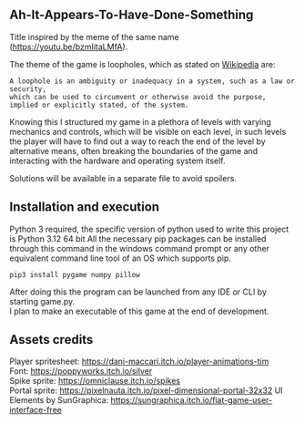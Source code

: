## Ah-It-Appears-To-Have-Done-Something

Title inspired by the meme of the same name (https://youtu.be/bzmIitaLMfA).

The theme of the game is loopholes, which as stated on [Wikipedia](https://en.wikipedia.org/wiki/Loophole) are:

```
A loophole is an ambiguity or inadequacy in a system, such as a law or security, 
which can be used to circumvent or otherwise avoid the purpose,
implied or explicitly stated, of the system.
```
Knowing this I structured my game in a plethora of levels with varying mechanics and controls, which will be visible on each level, in such levels the player will have to find out a way to reach the end of the level by alternative means, often breaking the boundaries of the game and interacting with the hardware and operating system itself.


Solutions will be available in a separate file to avoid spoilers.

## Installation and execution
Python 3 required, the specific version of python used to write this project is Python 3.12 64 bit
All the necessary pip packages can be installed through this command in the windows command prompt or any other equivalent command line tool of an OS which supports pip.

```
pip3 install pygame numpy pillow
```

After doing this the program can be launched from any IDE or CLI by starting game.py.  
I plan to make an executable of this game at the end of development.

## Assets credits

Player spritesheet: https://dani-maccari.itch.io/player-animations-tim  
Font: https://poppyworks.itch.io/silver  
Spike sprite: https://omniclause.itch.io/spikes  
Portal sprite: https://pixelnauta.itch.io/pixel-dimensional-portal-32x32 
UI Elements by SunGraphica: https://sungraphica.itch.io/flat-game-user-interface-free